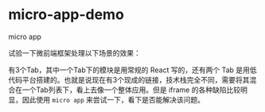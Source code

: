 # micro-app-demo
micro app

试验一下微前端框架处理以下场景的效果：  
  
有3个Tab，其中一个Tab下的模块是用常规的 React 写的，还有两个 Tab 是用低代码平台搭建的。也就是说现在有3个现成的链接，技术栈完全不同，需要将其混合在一个Tab列表下，看上去像一个整体应用。但是 iframe 的各种缺陷比较明显，因此使用 `micro app` 来尝试一下，看下是否能解决该问题。